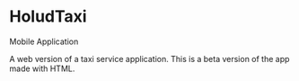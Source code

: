 # HoludTaxi
Mobile Application

A web version of a taxi service application. This is a beta version of the app made with HTML. 
